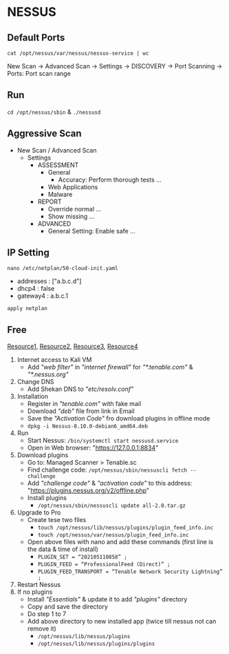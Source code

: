 # NESSUS

## Default Ports
```cat /opt/nessus/var/nessus/nessus-service | wc```

New Scan -> Advanced Scan -> Settings -> DISCOVERY -> Port Scanning -> Ports: Port scan range

## Run
```cd /opt/nessus/sbin``` & ```./nessusd```

## Aggressive Scan
- New Scan / Advanced Scan
  - Settings
    - ASSESSMENT
      - General
        - Accuracy: Perform thorough tests …
      - Web Applications
      - Malware 
    - REPORT 
      - Override normal …
      - Show missing …
    - ADVANCED
      - General Setting: Enable safe …

## IP Setting
```nano /etc/netplan/50-cloud-init.yaml```
- addresses : \["a.b.c.d"\]
- dhcp4 : false
- gateway4 : a.b.c.1

```apply netplan```

## Free
[Resource1](https://www.cnblogs.com/4geek/p/12896562.html), [Resource2](https://blog.csdn.net/guopiao/article/details/114136550), [Resource3](https://blog.csdn.net/lodossboy/article/details/106605915), [Resource4](https://mrxn.net/hacktools/659.html)

1. Internet access to Kali VM
   - Add *"web filter"* in *"internet firewall"* for *"\*.tenable.com"* & *"\*.nessus.org"*
2. Change DNS
   - Add Shekan DNS to *"etc/resolv.conf"*
3. Installation
   - Register in *"tenable.com"* with fake mail
   - Download *"deb"* file from link in Email
   - Save the *"Activation Code"* fro download plugins in offline mode
   - ```dpkg -i Nessus-8.10.0-debian6_amd64.deb```
4. Run
   - Start Nessus: ```/bin/systemctl start nessusd.service```
   - Open in Web browser: "https://127.0.0.1:8834"
5. Download plugins
   - Go to: Managed Scanner > Tenable.sc
   - Find challenge code: ```/opt/nessus/sbin/nessuscli fetch --challenge``` 
   - Add *"challenge code"* & *"activation code"* to this address: "https://plugins.nessus.org/v2/offline.php"
   - Install plugins
     - ```/opt/nessus/sbin/nessuscli update all-2.0.tar.gz``` 
6. Upgrade to Pro
   - Create tese two files
     - ```touch /opt/nessus/lib/nessus/plugins/plugin_feed_info.inc```
     - ```touch /opt/nessus/var/nessus/plugin_feed_info.inc```
   - Open above files with nano and add these commands (first line is the data & time of install)
     - ```PLUGIN_SET = “202105110858” ;```  
     - ```PLUGIN_FEED = “ProfessionalFeed (Direct)” ;```  
     - ```PLUGIN_FEED_TRANSPORT = “Tenable Network Security Lightning” ;```  
7. Restart Nessus
8. If no plugins
   - Install *"Essentials"* & update it to add *"plugins"* directory
   - Copy and save the directory
   - Do step 1 to 7
   - Add above directory to new installed app (twice till nessus not can remove it)
     - ```/opt/nessus/lib/nessus/plugins```
     - ```/opt/nessus/lib/nessus/plugins/plugins```

